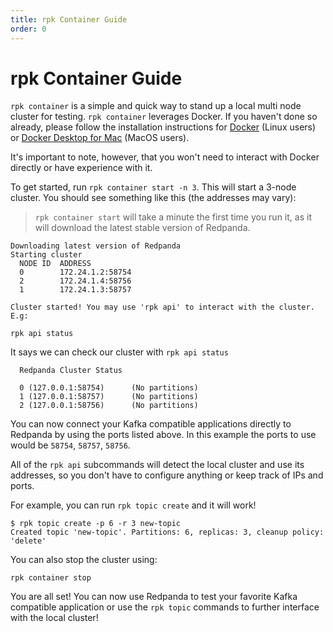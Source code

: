 ```yaml
---
title: rpk Container Guide
order: 0
---
```

# rpk Container Guide

`rpk container` is a simple and quick way to stand up a local multi node cluster
for testing. `rpk container` leverages Docker. If you haven't done so already,
please follow the installation instructions for
[Docker](https://docs.docker.com/engine/install/) (Linux users) or
[Docker Desktop for Mac](https://www.docker.com/products/docker-desktop) 
(MacOS users).

It's important to note, however, that you won't need to interact with Docker directly or have experience with it.

To get started, run `rpk container start -n 3`. This will start a 3-node cluster. You should see something like this (the addresses may vary):

> `rpk container start` will take a minute the first time you run it, as it will download the latest stable version of Redpanda.

```
Downloading latest version of Redpanda
Starting cluster
  NODE ID  ADDRESS
  0        172.24.1.2:58754
  2        172.24.1.4:58756
  1        172.24.1.3:58757

Cluster started! You may use 'rpk api' to interact with the cluster. E.g:

rpk api status
```

It says we can check our cluster with `rpk api status`

```
  Redpanda Cluster Status

  0 (127.0.0.1:58754)      (No partitions)
  1 (127.0.0.1:58757)      (No partitions)
  2 (127.0.0.1:58756)      (No partitions)
```

You can now connect your Kafka compatible applications directly to Redpanda
by using the ports listed above. In this example the ports to use would be
`58754`, `58757`, `58756`.

All of the `rpk api` subcommands will detect the local cluster and use its addresses, so you don't have to configure anything or keep track of IPs and ports.

For example, you can run `rpk topic create` and it will work!

```
$ rpk topic create -p 6 -r 3 new-topic
Created topic 'new-topic'. Partitions: 6, replicas: 3, cleanup policy: 'delete'
```

You can also stop the cluster using:

```
rpk container stop
```

You are all set! You can now use Redpanda to test your favorite Kafka
compatible application or use the `rpk topic` commands to further interface with
the local cluster!
